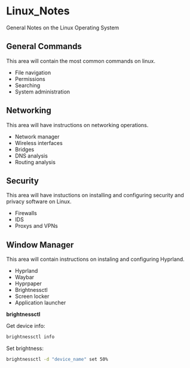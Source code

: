 # Linux_Notes 

General Notes on the Linux Operating System

## General Commands

This area will contain the most common commands on linux.

* File navigation
* Permissions
* Searching
* System administration

## Networking

This area will have instructions on networking operations.

* Network manager
* Wireless interfaces
* Bridges
* DNS analysis
* Routing analysis

## Security

This area will have instuctions on installing and configuring security and privacy software on Linux.

* Firewalls
* IDS
* Proxys and VPNs

## Window Manager

This area will contain instructions on instaling and configuring Hyprland.

* Hyprland
* Waybar
* Hyprpaper
* Brightnessctl
* Screen locker
* Application launcher

**brightnessctl**

Get device info:

```bash
brightnessctl info
```

Set brightness:

```bash
brightnessctl -d "device_name" set 50%
```
